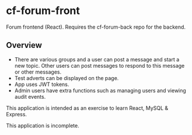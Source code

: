# cf-forum-front

Forum frontend (React). Requires the cf-forum-back repo for the backend.

Overview
--------
- There are various groups and a user can post a message and start a new topic. Other users can post messages 
to respond to this message or other messages.
- Test adverts can be displayed on the page.
- App uses JWT tokens.
- Admin users have extra functions such as managing users and viewing audit events.

This application is intended as an exercise to learn React, MySQL & Express.

This application is incomplete.